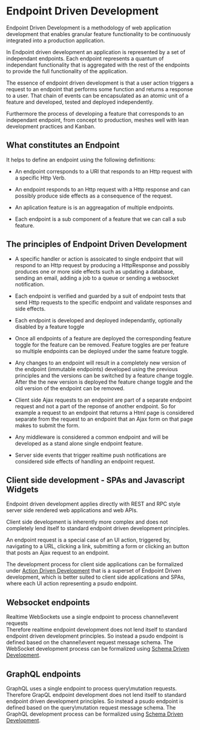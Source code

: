 # Endpoint Driven Development

Endpoint Driven Development is a methodology of web application development that enables granular feature functionality to be continuously integrated into a production application.

In Endpoint driven development an application is represented by a set of independant endpoints. Each endpoint represents a quantum of independant functionality that is aggregated with the rest of the endpoints to provide the full functionality of the application.

The essence of endpoint driven development is that a user action triggers a request to an endpoint that performs some function and returns a response to a user. That chain of events can be encapsulated as an atomic unit of a feature and developed, tested and deployed independently. 

Furthermore the process of developing a feature that corresponds to an independant endpoint, from concept to production, meshes well with lean development practices and Kanban.

## What constitutes an Endpoint

It helps to define an endpoint using the following definitions:

- An endpoint corresponds to a URI that responds to an Http request with a
specific Http Verb.

- An endpoint responds to an Http request with a Http response and can possibly produce side effects as a consequence of the request.

- An aplication feature is is an aggreagation of multiple endpoints.

- Each endpoint is a sub component of a feature that we can call a sub feature.

## The principles of Endpoint Driven Development

- A specific handler or action is assoicated to single endpoint that will respond
to an Http request by producing a HttpResponse and possibly produces one or more
side effects such as updating a database, sending an email, adding a job to a queue or sending a websocket notification.

- Each endpoint is verified and guarded by a suit of endpoint tests that send Http requests to the specific endpoint and validate responses and side effects.

- Each endpoint is developed and deployed independantly, optionally disabled
by a feature toggle

- Once all endpoints of a feature are deployed the corresponding feature toggle
for the feature can be removed. Feature toggles are per feature so multiple endpoints can be deployed under the same feature toggle.

- Any changes to an endpoint will result in a completely new version of the endpoint
(immutable endpoints) developed using the previous principles and the versions can be switched by a feature change toggle. After the the new version is deployed
the feature change toggle and the old version of the endpoint can be removed.

- Client side Ajax requests to an endpoint are part of a separate endpoint request and not a part of the reponse of another endpoint. So for example a request to an endpoint that returns a Html page is considered separate from the request to an endpoint that an Ajax form on that page makes to submit the form.

- Any middleware is considered a common endpoint and will be developed as
a stand alone single endpoint feature.

- Server side events that trigger realtime push notifications are considered side effects of handling an endpoint request.

## Client side development - SPAs and Javascript Widgets

Endpoint driven development applies directly with REST and RPC style server side rendered web applications and web APIs.

Client side development is inherently more complex and does not completely lend
itself to standard endpoint driven development principles.

An endpoint request is a special case of an UI action, triggered by, navigating to a URL, clicking a link, submitting a form or clicking an button that posts an Ajax request to an endpoint.

The development process for client side applications can be formalized under [Action Driven Development](https://alwaysdeployed.com/action-driven-development/) that is a superset of Endpoint Driven development, which is better suited to client side applications and SPAs, where each UI action representing a psudo endpoint.

## Websocket endpoints

Realtime WebSockets use a single endpoint to process channel\event requests  
Therefore realtime endpoint development does not lend itself to standard endpoint driven development principles.
So instead a psudo endpoint is defined based on the channel\event request message schema.
The WebSocket development process can be formalized using [Schema Driven Development](https://alwaysdeployed.com/schema-driven-development/).

## GraphQL endpoints

GraphQL uses a single endpoint to process query\mutation requests.
Therefore GrapQL endpoint development does not lend itself to standard endpoint driven development principles.
So instead a psudo endpoint is defined based on the query\mutation request message schema.
The GraphQL development process can be formalized using [Schema Driven Development](https://alwaysdeployed.com/schema-driven-development/).
